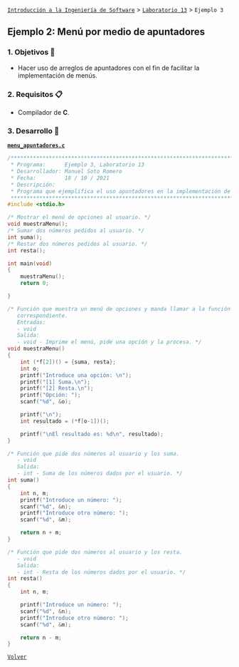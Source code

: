 [`Introducción a la Ingeniería de Software`](../../README.md) > [`Laboratorio 13`](../README.md) > `Ejemplo 3`

## Ejemplo 2: Menú por medio de apuntadores

### 1. Objetivos :dart:

- Hacer uso de arreglos de apuntadores con el fin de facilitar la implementación de menús.

### 2. Requisitos :clipboard:

- Compilador de __C__.

### 3. Desarrollo :rocket:

**[`menu_apuntadores.c`](codigos/menu_apuntadores.c)**

```c
/*******************************************************************************
 * Programa:      Ejemplo 3, Laboratorio 13                                    *
 * Desarrollador: Manuel Soto Romero                                           *
 * Fecha:         18 / 10 / 2021                                               *
 * Descripción:                                                                *
 * Programa que ejemplifica el uso apuntadores en la implementación de menús.  *
 ******************************************************************************/
#include <stdio.h>

/* Mostrar el menú de opciones al usuario. */
void muestraMenu();
/* Sumar dos números pedidos al usuario. */
int suma();
/* Restar dos números pedidos al usuario. */
int resta();

int main(void)
{
    muestraMenu();
    return 0;

}

/* Función que muestra un menú de opciones y manda llamar a la función 
   correspondiente.
   Entradas:
   - void
   Salida:
   - void - Imprime el menú, pide una opción y la procesa. */
void muestraMenu()
{
    int (*f[2])() = {suma, resta};
    int o;
    printf("Introduce una opción: \n");
    printf("[1] Suma.\n");
    printf("[2] Resta.\n");
    printf("Opción: ");
    scanf("%d", &o);

    printf("\n");
    int resultado = (*f[o-1])();

    printf("\nEl resultado es: %d\n", resultado);    
}

/* Función que pide dos números al usuario y los suma.
   - void
   Salida:
   - int - Suma de los números dados por el usuario. */
int suma()
{
    int n, m;
    printf("Introduce un número: ");
    scanf("%d", &n);
    printf("Introduce otro número: ");
    scanf("%d", &m);

    return n + m;
}

/* Función que pide dos números al usuario y los resta.
   - void
   Salida:
   - int - Resta de los números dados por el usuario. */
int resta()
{
    int n, m;

    printf("Introduce un número: ");
    scanf("%d", &n);
    printf("Introduce otro número: ");
    scanf("%d", &m);

    return n - m;
}
```
   
[`Volver`](../README.md)
